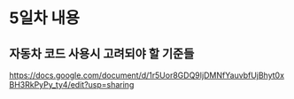 # 5일차 내용 
## 자동차 코드 사용시 고려되야 할 기준들
https://docs.google.com/document/d/1r5Uor8GDQ9IjDMNfYauvbfUjBhyt0xBH3RkPyPy_ty4/edit?usp=sharing
